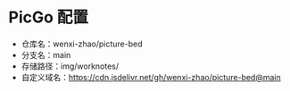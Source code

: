 # PicGo 配置

- 仓库名：wenxi-zhao/picture-bed
- 分支名：main
- 存储路径：img/worknotes/
- 自定义域名：https://cdn.jsdelivr.net/gh/wenxi-zhao/picture-bed@main
